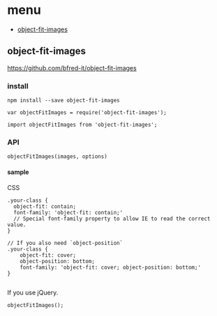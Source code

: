 # menu  
* [object-fit-images](#object-fit-images)
  

##  object-fit-images  
https://github.com/bfred-it/object-fit-images  
  
### install  

```
npm install --save object-fit-images
```

```
var objectFitImages = require('object-fit-images');
```

```
import objectFitImages from 'object-fit-images';
```

### API  
```
objectFitImages(images, options)
```

#### sample  

CSS  
```
.your-class {
  object-fit: contain;
  font-family: 'object-fit: contain;'
  // Special font-family property to allow IE to read the correct value.
}

// If you also need `object-position`
.your-class {
	object-fit: cover;
	object-position: bottom;
	font-family: 'object-fit: cover; object-position: bottom;'
}


```

If you use jQuery.

```
objectFitImages();
```